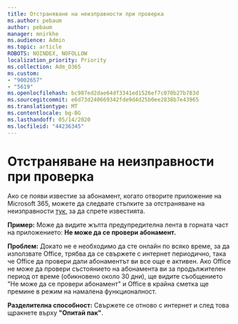 ```yaml
---
title: Отстраняване на неизправности при проверка
ms.author: pebaum
author: pebaum
manager: mnirkhe
ms.audience: Admin
ms.topic: article
ROBOTS: NOINDEX, NOFOLLOW
localization_priority: Priority
ms.collection: Adm_O365
ms.custom:
- "9002657"
- "5619"
ms.openlocfilehash: bc987ed2dae64df3341ed1526ef7c070b27b783d
ms.sourcegitcommit: e6d73d240669342fde9d4d25b0ee2838b7e43965
ms.translationtype: MT
ms.contentlocale: bg-BG
ms.lasthandoff: 05/14/2020
ms.locfileid: "44236345"
---
```

# <a name="troubleshoot-verification-issues"></a>Отстраняване на неизправности при проверка

Ако се появи известие за абонамент, когато отворите приложение на Microsoft 365, можете да следвате стъпките за отстраняване на неизправности [тук,](https://support.office.com/article/a-subscription-notice-appears-when-i-open-a-microsoft-365-application-4cabe32c-f594-4c0e-9191-3d3ade10cceb) за да спрете известията.

**Пример:** Може да видите жълта предупредителна лента в горната част на приложението: **Не може да се провери абонамент.**

**Проблем:** Докато не е необходимо да сте онлайн по всяко време, за да използвате Office, трябва да се свържете с интернет периодично, така че Office да провери дали абонаментът ви все още е активен. Ако Office не може да провери състоянието на абонамента ви за продължителен период от време (обикновено около 30 дни), ще видите съобщението "Не може да се провери абонамент" и Office в крайна сметка ще премине в режим на намалена функционалност.

**Разделителна способност:** Свържете се отново с интернет и след това щракнете върху **"Опитай пак"**.

